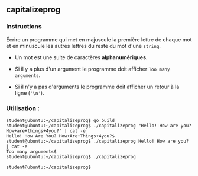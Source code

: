 ## capitalizeprog

### Instructions

Écrire un programme qui met en majuscule la première lettre de chaque mot et en minuscule les autres lettres du reste du mot d'une `string`.

-   Un mot est une suite de caractères **alphanumériques**.

-   Si il y a plus d'un argument le programme doit afficher `Too many arguments`.

-   Si il n'y a pas d'arguments le programme doit afficher un retour à la ligne (`'\n'`).

### Utilisation :

```console
student@ubuntu:~/capitalizeprog$ go build
student@ubuntu:~/capitalizeprog$ ./capitalizeprog "Hello! How are you? How+are+things+4you?" | cat -e
Hello! How Are You? How+Are+Things+4you?$
student@ubuntu:~/capitalizeprog$ ./capitalizeprog Hello! How are you? | cat -e
Too many arguments$
student@ubuntu:~/capitalizeprog$ ./capitalizeprog

student@ubuntu:~/capitalizeprog$
```
